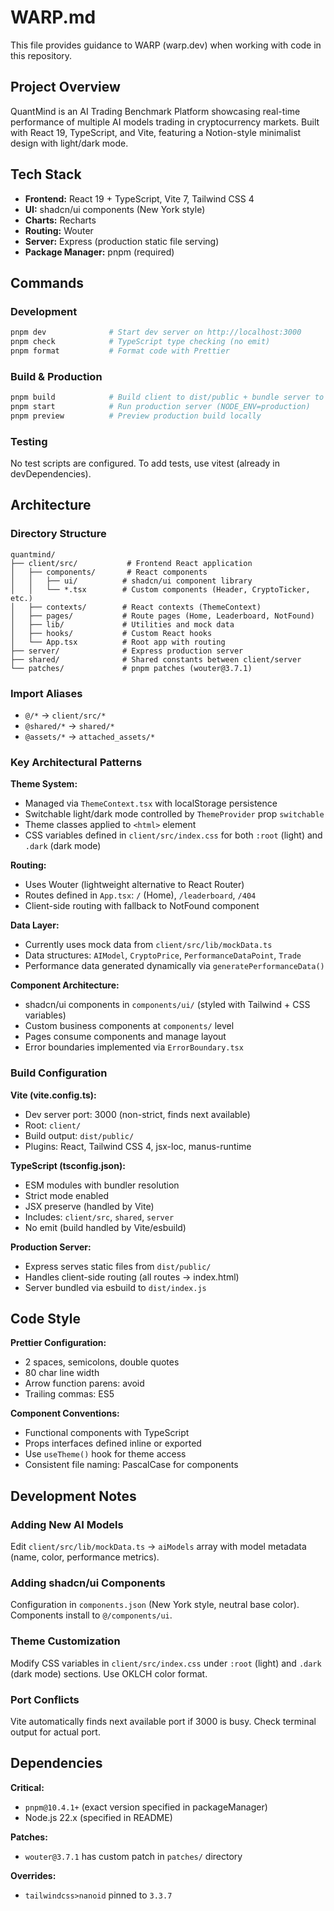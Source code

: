 # WARP.md

This file provides guidance to WARP (warp.dev) when working with code in this repository.

## Project Overview

QuantMind is an AI Trading Benchmark Platform showcasing real-time performance of multiple AI models trading in cryptocurrency markets. Built with React 19, TypeScript, and Vite, featuring a Notion-style minimalist design with light/dark mode.

## Tech Stack

- **Frontend:** React 19 + TypeScript, Vite 7, Tailwind CSS 4
- **UI:** shadcn/ui components (New York style)
- **Charts:** Recharts
- **Routing:** Wouter
- **Server:** Express (production static file serving)
- **Package Manager:** pnpm (required)

## Commands

### Development
```bash
pnpm dev              # Start dev server on http://localhost:3000
pnpm check            # TypeScript type checking (no emit)
pnpm format           # Format code with Prettier
```

### Build & Production
```bash
pnpm build            # Build client to dist/public + bundle server to dist/
pnpm start            # Run production server (NODE_ENV=production)
pnpm preview          # Preview production build locally
```

### Testing
No test scripts are configured. To add tests, use vitest (already in devDependencies).

## Architecture

### Directory Structure
```
quantmind/
├── client/src/           # Frontend React application
│   ├── components/       # React components
│   │   ├── ui/          # shadcn/ui component library
│   │   └── *.tsx        # Custom components (Header, CryptoTicker, etc.)
│   ├── contexts/        # React contexts (ThemeContext)
│   ├── pages/           # Route pages (Home, Leaderboard, NotFound)
│   ├── lib/             # Utilities and mock data
│   ├── hooks/           # Custom React hooks
│   └── App.tsx          # Root app with routing
├── server/              # Express production server
├── shared/              # Shared constants between client/server
└── patches/             # pnpm patches (wouter@3.7.1)
```

### Import Aliases
- `@/*` → `client/src/*`
- `@shared/*` → `shared/*`
- `@assets/*` → `attached_assets/*`

### Key Architectural Patterns

**Theme System:**
- Managed via `ThemeContext.tsx` with localStorage persistence
- Switchable light/dark mode controlled by `ThemeProvider` prop `switchable`
- Theme classes applied to `<html>` element
- CSS variables defined in `client/src/index.css` for both `:root` (light) and `.dark` (dark mode)

**Routing:**
- Uses Wouter (lightweight alternative to React Router)
- Routes defined in `App.tsx`: `/` (Home), `/leaderboard`, `/404`
- Client-side routing with fallback to NotFound component

**Data Layer:**
- Currently uses mock data from `client/src/lib/mockData.ts`
- Data structures: `AIModel`, `CryptoPrice`, `PerformanceDataPoint`, `Trade`
- Performance data generated dynamically via `generatePerformanceData()`

**Component Architecture:**
- shadcn/ui components in `components/ui/` (styled with Tailwind + CSS variables)
- Custom business components at `components/` level
- Pages consume components and manage layout
- Error boundaries implemented via `ErrorBoundary.tsx`

### Build Configuration

**Vite (vite.config.ts):**
- Dev server port: 3000 (non-strict, finds next available)
- Root: `client/`
- Build output: `dist/public/`
- Plugins: React, Tailwind CSS 4, jsx-loc, manus-runtime

**TypeScript (tsconfig.json):**
- ESM modules with bundler resolution
- Strict mode enabled
- JSX preserve (handled by Vite)
- Includes: `client/src`, `shared`, `server`
- No emit (build handled by Vite/esbuild)

**Production Server:**
- Express serves static files from `dist/public/`
- Handles client-side routing (all routes → index.html)
- Server bundled via esbuild to `dist/index.js`

## Code Style

**Prettier Configuration:**
- 2 spaces, semicolons, double quotes
- 80 char line width
- Arrow function parens: avoid
- Trailing commas: ES5

**Component Conventions:**
- Functional components with TypeScript
- Props interfaces defined inline or exported
- Use `useTheme()` hook for theme access
- Consistent file naming: PascalCase for components

## Development Notes

### Adding New AI Models
Edit `client/src/lib/mockData.ts` → `aiModels` array with model metadata (name, color, performance metrics).

### Adding shadcn/ui Components
Configuration in `components.json` (New York style, neutral base color). Components install to `@/components/ui`.

### Theme Customization
Modify CSS variables in `client/src/index.css` under `:root` (light) and `.dark` (dark mode) sections. Use OKLCH color format.

### Port Conflicts
Vite automatically finds next available port if 3000 is busy. Check terminal output for actual port.

## Dependencies

**Critical:**
- `pnpm@10.4.1+` (exact version specified in packageManager)
- Node.js 22.x (specified in README)

**Patches:**
- `wouter@3.7.1` has custom patch in `patches/` directory

**Overrides:**
- `tailwindcss>nanoid` pinned to `3.3.7`
